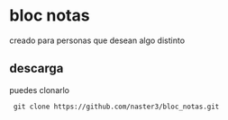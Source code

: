 # bloc notas
creado para personas que desean algo distinto

## descarga

puedes clonarlo

``` git clone https://github.com/naster3/bloc_notas.git```
